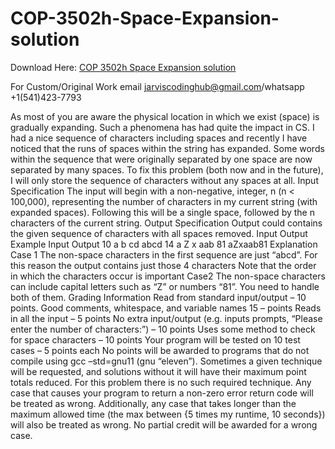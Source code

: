 # COP-3502h-Space-Expansion-solution

Download Here: [COP 3502h Space Expansion solution](https://jarviscodinghub.com/assignment/space-expansion-solution/)

For Custom/Original Work email jarviscodinghub@gmail.com/whatsapp +1(541)423-7793

As most of you are aware the physical location in which we exist (space) is gradually expanding.
Such a phenomena has had quite the impact in CS. I had a nice sequence of characters including
spaces and recently I have noticed that the runs of spaces within the string has expanded. Some
words within the sequence that were originally separated by one space are now separated by
many spaces.
To fix this problem (both now and in the future), I will only store the sequence of characters
without any spaces at all.
Input Specification
The input will begin with a non-negative, integer, n (n < 100,000), representing the number of
characters in my current string (with expanded spaces). Following this will be a single space,
followed by the n characters of the current string.
Output Specification
Output could contains the given sequence of characters with all spaces removed.
Input Output Example
Input Output
10 a b cd abcd
14 a Z x aab 81 aZxaab81
Explanation
Case 1
The non-space characters in the first sequence are just “abcd”. For this reason the output contains
just those 4 characters Note that the order in which the characters occur is important
Case2
The non-space characters can include capital letters such as “Z” or numbers “81”. You need to
handle both of them.
Grading Information
Read from standard input/output – 10 points.
Good comments, whitespace, and variable names 15 – points
Reads in all the input – 5 points
No extra input/output (e.g. inputs prompts, “Please enter the number of characters:”) – 10 points
Uses some method to check for space characters – 10 points
Your program will be tested on 10 test cases – 5 points each
No points will be awarded to programs that do not compile using gcc –std=gnu11 (gnu
“eleven”).
Sometimes a given technique will be requested, and solutions without it will have their maximum
point totals reduced. For this problem there is no such required technique.
Any case that causes your program to return a non-zero error return code will be treated as
wrong. Additionally, any case that takes longer than the maximum allowed time (the max
between {5 times my runtime, 10 seconds}) will also be treated as wrong.
No partial credit will be awarded for a wrong case.

